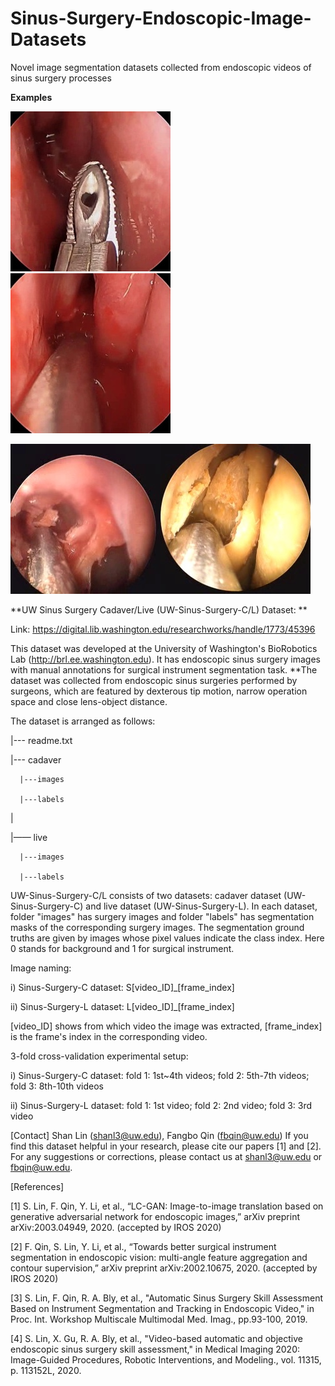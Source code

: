 # Sinus-Surgery-Endoscopic-Image-Datasets
Novel image segmentation datasets collected from endoscopic videos of sinus surgery processes

**Examples**

![](https://github.com/SURA23/Sinus-Surgery-Endoscopic-Image-Datasets/blob/master/live-example1.jpg)![](https://github.com/SURA23/Sinus-Surgery-Endoscopic-Image-Datasets/blob/master/live-example2.jpg)


![](https://github.com/SURA23/Sinus-Surgery-Endoscopic-Image-Datasets/blob/master/cadaver-example1.jpg)![](https://github.com/SURA23/Sinus-Surgery-Endoscopic-Image-Datasets/blob/master/cadaver-example2.jpg)



**UW Sinus Surgery Cadaver/Live (UW-Sinus-Surgery-C/L) Dataset: **

Link: https://digital.lib.washington.edu/researchworks/handle/1773/45396

This dataset was developed at the University of Washington's BioRobotics Lab (http://brl.ee.washington.edu). It has endoscopic sinus surgery images with manual annotations for surgical instrument segmentation task. **The dataset was collected from endoscopic sinus surgeries performed by surgeons, which are featured by dexterous tip motion, narrow operation space and close lens-object distance.


The dataset is arranged as follows:

|--- readme.txt

|--- cadaver

      |---images

      |---labels

|    

|—— live

      |---images

      |---labels

UW-Sinus-Surgery-C/L consists of two datasets: cadaver dataset (UW-Sinus-Surgery-C) and live dataset (UW-Sinus-Surgery-L). In each dataset, folder "images" has surgery images and folder "labels" has segmentation masks of the corresponding surgery images. The segmentation ground truths are given by images whose pixel values indicate the class index. Here 0 stands for background and 1 for surgical instrument. 

Image naming:

i) Sinus-Surgery-C dataset: S[video_ID]_[frame_index]

ii) Sinus-Surgery-L dataset: L[video_ID]_[frame_index]

[video_ID] shows from which video the image was extracted, [frame_index] is the frame's index in the corresponding video. 

3-fold cross-validation experimental setup:

i) Sinus-Surgery-C dataset: fold 1: 1st~4th videos; fold 2: 5th-7th videos; fold 3: 8th-10th videos

ii) Sinus-Surgery-L dataset: fold 1: 1st video; fold 2: 2nd video; fold 3: 3rd video 

[Contact] Shan Lin (shanl3@uw.edu), Fangbo Qin (fbqin@uw.edu) 
If you find this dataset helpful in your research, please cite our papers [1] and [2]. For any suggestions or corrections, please contact us at shanl3@uw.edu or fbqin@uw.edu.  

[References]

[1] S. Lin, F. Qin, Y. Li, et al., “LC-GAN: Image-to-image translation based on generative adversarial network for endoscopic images,” arXiv preprint arXiv:2003.04949, 2020. (accepted by IROS 2020)

[2] F. Qin, S. Lin, Y. Li, et al., “Towards better surgical instrument segmentation in endoscopic vision: multi-angle feature aggregation and contour supervision,” arXiv preprint arXiv:2002.10675, 2020. (accepted by IROS 2020)

[3] S. Lin, F. Qin, R. A. Bly, et al., "Automatic Sinus Surgery Skill Assessment Based on Instrument Segmentation and Tracking in Endoscopic Video," in Proc. Int. Workshop Multiscale Multimodal Med. Imag., pp.93-100, 2019.

[4] S. Lin, X. Gu, R. A. Bly, et al., "Video-based automatic and objective endoscopic sinus surgery skill assessment," in Medical Imaging 2020: Image-Guided Procedures, Robotic Interventions, and Modeling., vol. 11315, p. 113152L, 2020. 


